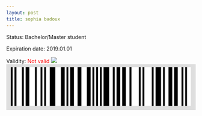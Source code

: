 ```yaml
---
layout: post
title: sophia badoux
---
```


Status: Bachelor/Master student

Expiration date: 2019.01.01

Validity: <font color="red"> Not valid</font> 
![](/members/img/sophia_badoux.png)
![](/members/img/bar.png)
